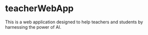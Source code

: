 # teacherWebApp
This is a web application designed to help teachers and students by harnessing the power of AI.
